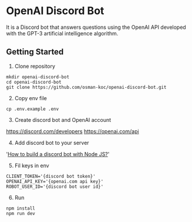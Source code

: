 # OpenAI Discord Bot

It is a Discord bot that answers questions using the OpenAI API developed with the GPT-3 artificial intelligence algorithm.

## Getting Started

1) Clone repository

```
mkdir openai-discord-bot
cd openai-discord-bot
git clone https://github.com/osman-koc/openai-discord-bot.git
```

2) Copy env file

```
cp .env.example .env
```

3) Create discord bot and OpenAI account

https://discord.com/developers
https://openai.com/api

4) Add discord bot to your server

'[How to build a discord bot with Node JS?](https://www.digitalocean.com/community/tutorials/how-to-build-a-discord-bot-with-node-js)'

5) Fil keys in env

```
CLIENT_TOKEN='{discord bot token}'
OPENAI_API_KEY='{openai.com api key}'
ROBOT_USER_ID='{discord bot user id}'
```

6) Run

```
npm install
npm run dev
```
